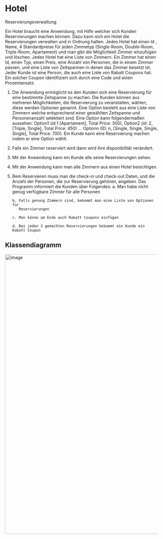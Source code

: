# Hotel
Reservierungsverwaltung

Ein Hotel braucht eine Anwendung, mit Hilfe welcher sich Kunden Reservierungen machen können.
Dazu kann sich ein Hotel die Reservierungen verwalten und in Ordnung halten.
Jedes Hotel hat einen Id , Name, 4 Standardpreise für jeden Zimmetyp (Single-Room, Double-Room,
Triple-Room, Apartament) und man gibt die Möglichkeit Zimmer einzufügen und löschen. 
Jedes Hotel hat eine Liste von Zimmern. Ein Zimmer hat einen Id, einen Typ, einen Preis, eine Anzahl von
Personen, die in einem Zimmer passen, und eine Liste von Zeitspannen in denen das Zimmer besetzt
ist. 
Jeder Kunde ist eine Person, die auch eine Liste von Rabatt Coupons hat. Ein solcher Coupon
identifiziert sich durch eine Code und einen Prozentansatz.

1. Die Anwendung ermöglicht es den Kunden sich eine Reservierung für eine bestimmte
Zeitspanne zu machen. Die Kunden können aus mehreren Möglichkeiten, die Reservierung
zu veranstalten, wählen, diese werden Optionen genannt. Eine Option besteht aus eine Liste
von Zimmern welche entsprechend einer gewählten Zeitspanne und Personenanzahl
selektiert sind. Eine Option kann folgendermaßen aussehen: Option1 (id:1 [Apartament],
Total Price: 300), Option2 (id: 2, [Triple, Single], Total Price: 450) … Optionn (ID: n, [Single,
Single, Single, Single], Total Price: 700). Ein Kunde kann eine Reservierung machen indem er
eine Option wählt.

2. Falls ein Zimmer reserviert wird dann wird ihre disponibilität verändert.

3. Mit der Anwendung kann ein Kunde alle seine Reservierungen sehen.

4. Mit der Anwendung kann man alle Zimmern aus einen Hotel besichtigen.

5. Bem Reservieren muss man die check-in und check-out Daten, und die Anzahl der Personen,
die zur Reservierung gehören, angeben. Das Programm informiert die Kunden über
Folgendes:
       a. Man habe nicht genug verfügbare Zimmer für alle Personen
      
       b. Falls genung Zimmern sind, bekommt man eine Liste von Optionen für
          Reservierungen
        
       c. Man könne am Ende auch Rabatt Coupons einfügen
       
       d. Bei jeden 3 gemachten Reservierungen bekommt ein Kunde ein Rabatt Coupon


Klassendiagramm
-----------------------------------------------------------------------------------------------------------------------------------------
<img width="922" alt="image" src="https://user-images.githubusercontent.com/52560295/211395172-9b76f6a7-ba6f-4f35-9af2-375da4366197.png">



